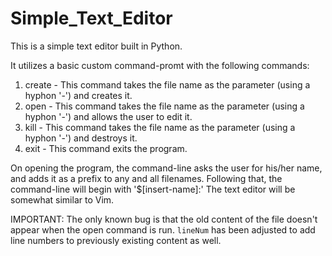 # Simple_Text_Editor
This is a simple text editor built in Python.

It utilizes a basic custom command-promt with the following commands:
1. create - This command takes the file name as the parameter (using a hyphon '-') and creates it.
2. open - This command takes the file name as the parameter (using a hyphon '-') and allows the user to edit it.
3. kill - This command takes the file name as the parameter (using a hyphon '-') and destroys it.
4. exit - This command exits the program.

On opening the program, the command-line asks the user for his/her name, and adds it as a prefix to any and all filenames.
Following that, the command-line will begin with '$[insert-name]:'
The text editor will be somewhat similar to Vim.


IMPORTANT: The only known bug is that the old content of the file doesn't appear when the open command is run. `lineNum` has been adjusted to add line numbers to previously existing content as well.